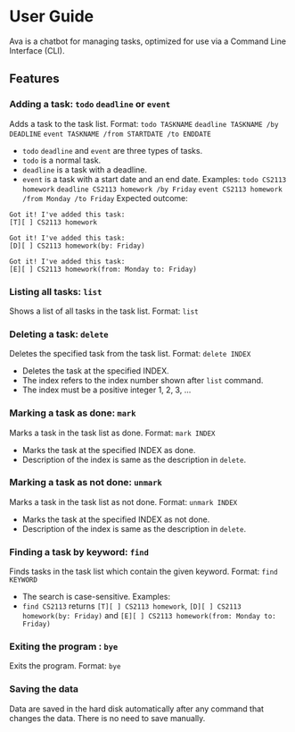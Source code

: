 # User Guide
Ava is a chatbot for managing tasks, optimized for use via a Command Line Interface (CLI).

## Features 

### Adding a task: `todo` `deadline` or `event`

Adds a task to the task list.
Format:
`todo TASKNAME`
`deadline TASKNAME /by DEADLINE`
`event TASKNAME /from STARTDATE /to ENDDATE`
- `todo` `deadline` and `event` are three types of tasks.
- `todo` is a normal task. 
- `deadline` is a task with a deadline.
- `event` is a task with a start date and an end date.
Examples:
`todo CS2113 homework`
`deadline CS2113 homework /by Friday`
`event CS2113 homework /from Monday /to Friday`
Expected outcome:
````
Got it! I've added this task:
[T][ ] CS2113 homework

Got it! I've added this task:
[D][ ] CS2113 homework(by: Friday)

Got it! I've added this task:
[E][ ] CS2113 homework(from: Monday to: Friday)
````

### Listing all tasks: `list`

Shows a list of all tasks in the task list.
Format: `list`

### Deleting a task: `delete`

Deletes the specified task from the task list.
Format: `delete INDEX`
- Deletes the task at the specified INDEX.
- The index refers to the index number shown after `list` command.
- The index must be a positive integer 1, 2, 3, ...

### Marking a task as done: `mark`

Marks a task in the task list as done.
Format: `mark INDEX`
- Marks the task at the specified INDEX as done.
- Description of the index is same as the description in `delete`.

### Marking a task as not done: `unmark`

Marks a task in the task list as not done.
Format: `unmark INDEX`
- Marks the task at the specified INDEX as not done.
- Description of the index is same as the description in `delete`.

### Finding a task by keyword: `find`

Finds tasks in the task list which contain the given keyword.
Format: `find KEYWORD`
- The search is case-sensitive.
Examples:
- `find CS2113` returns `[T][ ] CS2113 homework`, `[D][ ] CS2113 homework(by: Friday)` and `[E][ ] CS2113 homework(from: Monday to: Friday)`

### Exiting the program : `bye`

Exits the program.
Format: `bye`

### Saving the data

Data are saved in the hard disk automatically after any command that changes the data.
There is no need to save manually.
